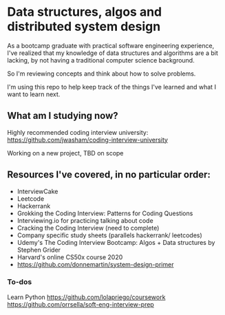 
# Data structures, algos and distributed system design
As a bootcamp graduate with practical software engineering experience, I've realized that my knowledge of data structures and algorithms are a bit lacking, by not having a traditional computer science background.

So I'm reviewing concepts and think about how to solve problems. 

I'm using this repo to help keep track of the things I've learned and what I want to learn next. 

## What am I studying now? 
Highly recommended coding interview university: 
https://github.com/jwasham/coding-interview-university

Working on a new project, TBD on scope

## Resources I've covered, in no particular order:
- InterviewCake 
- Leetcode
- Hackerrank 
- Grokking the Coding Interview: Patterns for Coding Questions 
- Interviewing.io for practicing talking about code 
- Cracking the Coding Interview (need to complete)
- Company specific study sheets (parallels hackerrank/ leetcodes)
- Udemy's The Coding Interview Bootcamp: Algos + Data structures by Stephen Grider
- Harvard's online CS50x course 2020
- https://github.com/donnemartin/system-design-primer


### To-dos
Learn Python
https://github.com/lolapriego/coursework
https://github.com/orrsella/soft-eng-interview-prep